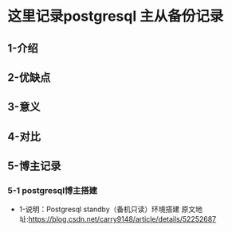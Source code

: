 # 这里记录postgresql 主从备份记录

## 1-介绍

## 2-优缺点

## 3-意义


## 4-对比


## 5-博主记录

### 5-1 postgresql博主搭建

* 1-说明：Postgresql standby（备机只读）环境搭建
原文地址:https://blog.csdn.net/carry9148/article/details/52252687

###
